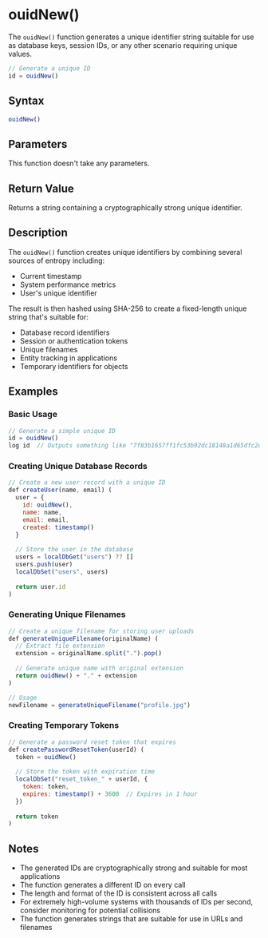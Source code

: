 # ouidNew()

The `ouidNew()` function generates a unique identifier string suitable for use as database keys, session IDs, or any other scenario requiring unique values.

```javascript
// Generate a unique ID
id = ouidNew()
```

## Syntax

```javascript
ouidNew()
```

## Parameters

This function doesn't take any parameters.

## Return Value

Returns a string containing a cryptographically strong unique identifier.

## Description

The `ouidNew()` function creates unique identifiers by combining several sources of entropy including:

- Current timestamp
- System performance metrics
- User's unique identifier

The result is then hashed using SHA-256 to create a fixed-length unique string that's suitable for:

- Database record identifiers
- Session or authentication tokens
- Unique filenames
- Entity tracking in applications
- Temporary identifiers for objects

## Examples

### Basic Usage

```javascript
// Generate a simple unique ID
id = ouidNew()
log id  // Outputs something like "7f83b1657ff1fc53b92dc18148a1d65dfc2d4b1fa3d677284addd200126d9069"
```

### Creating Unique Database Records

```javascript
// Create a new user record with a unique ID
def createUser(name, email) (
  user = {
    id: ouidNew(),
    name: name,
    email: email,
    created: timestamp()
  }
  
  // Store the user in the database
  users = localDbGet("users") ?? []
  users.push(user)
  localDbSet("users", users)
  
  return user.id
)
```

### Generating Unique Filenames

```javascript
// Create a unique filename for storing user uploads
def generateUniqueFilename(originalName) (
  // Extract file extension
  extension = originalName.split(".").pop()
  
  // Generate unique name with original extension
  return ouidNew() + "." + extension
)

// Usage
newFilename = generateUniqueFilename("profile.jpg")
```

### Creating Temporary Tokens

```javascript
// Generate a password reset token that expires
def createPasswordResetToken(userId) (
  token = ouidNew()
  
  // Store the token with expiration time
  localDbSet("reset_token_" + userId, {
    token: token,
    expires: timestamp() + 3600  // Expires in 1 hour
  })
  
  return token
)
```

## Notes

- The generated IDs are cryptographically strong and suitable for most applications
- The function generates a different ID on every call
- The length and format of the ID is consistent across all calls
- For extremely high-volume systems with thousands of IDs per second, consider monitoring for potential collisions
- The function generates strings that are suitable for use in URLs and filenames
